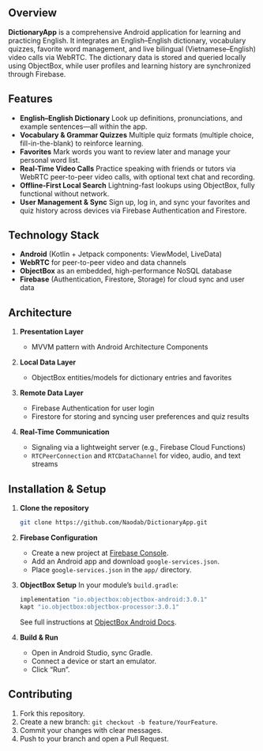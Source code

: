 ## Overview

**DictionaryApp** is a comprehensive Android application for learning and practicing English. It integrates an English–English dictionary, vocabulary quizzes, favorite word management, and live bilingual (Vietnamese–English) video calls via WebRTC. The dictionary data is stored and queried locally using ObjectBox, while user profiles and learning history are synchronized through Firebase.

## Features

* **English–English Dictionary**
  Look up definitions, pronunciations, and example sentences—all within the app.
* **Vocabulary & Grammar Quizzes**
  Multiple quiz formats (multiple choice, fill-in-the-blank) to reinforce learning.
* **Favorites**
  Mark words you want to review later and manage your personal word list.
* **Real-Time Video Calls**
  Practice speaking with friends or tutors via WebRTC peer-to-peer video calls, with optional text chat and recording.
* **Offline-First Local Search**
  Lightning-fast lookups using ObjectBox, fully functional without network.
* **User Management & Sync**
  Sign up, log in, and sync your favorites and quiz history across devices via Firebase Authentication and Firestore.

## Technology Stack

* **Android** (Kotlin + Jetpack components: ViewModel, LiveData)
* **WebRTC** for peer-to-peer video and data channels
* **ObjectBox** as an embedded, high-performance NoSQL database
* **Firebase** (Authentication, Firestore, Storage) for cloud sync and user data

## Architecture

1. **Presentation Layer**

   * MVVM pattern with Android Architecture Components
2. **Local Data Layer**

   * ObjectBox entities/models for dictionary entries and favorites
3. **Remote Data Layer**

   * Firebase Authentication for user login
   * Firestore for storing and syncing user preferences and quiz results
4. **Real-Time Communication**

   * Signaling via a lightweight server (e.g., Firebase Cloud Functions)
   * `RTCPeerConnection` and `RTCDataChannel` for video, audio, and text streams

## Installation & Setup

1. **Clone the repository**

   ```bash
   git clone https://github.com/Naodab/DictionaryApp.git
   ```

2. **Firebase Configuration**

   * Create a new project at [Firebase Console](https://console.firebase.google.com/).
   * Add an Android app and download `google-services.json`.
   * Place `google-services.json` in the `app/` directory.

3. **ObjectBox Setup**
   In your module’s `build.gradle`:

   ```gradle
   implementation "io.objectbox:objectbox-android:3.0.1"
   kapt "io.objectbox:objectbox-processor:3.0.1"
   ```

   See full instructions at [ObjectBox Android Docs](https://docs.objectbox.io/android).

4. **Build & Run**

   * Open in Android Studio, sync Gradle.
   * Connect a device or start an emulator.
   * Click “Run”.

## Contributing

1. Fork this repository.
2. Create a new branch: `git checkout -b feature/YourFeature`.
3. Commit your changes with clear messages.
4. Push to your branch and open a Pull Request.
